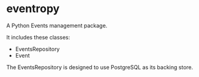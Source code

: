 # eventropy
A Python Events management package.

It includes these classes: 
* EventsRepository
* Event

The EventsRepository is designed to use PostgreSQL as its backing store.
